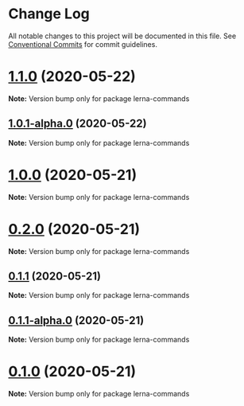 # Change Log

All notable changes to this project will be documented in this file.
See [Conventional Commits](https://conventionalcommits.org) for commit guidelines.

# [1.1.0](https://github.com/anupJag/lerna-commands/compare/v1.0.1-alpha.0...v1.1.0) (2020-05-22)

**Note:** Version bump only for package lerna-commands





## [1.0.1-alpha.0](https://github.com/anupJag/lerna-commands/compare/v1.0.0...v1.0.1-alpha.0) (2020-05-22)

**Note:** Version bump only for package lerna-commands





# [1.0.0](https://github.com/anupJag/lerna-commands/compare/v0.2.0...v1.0.0) (2020-05-21)

**Note:** Version bump only for package lerna-commands





# [0.2.0](https://github.com/anupJag/lerna-commands/compare/v0.1.1...v0.2.0) (2020-05-21)

**Note:** Version bump only for package lerna-commands





## [0.1.1](https://github.com/anupJag/lerna-commands/compare/v0.1.1-alpha.0...v0.1.1) (2020-05-21)

**Note:** Version bump only for package lerna-commands





## [0.1.1-alpha.0](https://github.com/anupJag/lerna-commands/compare/v0.1.0...v0.1.1-alpha.0) (2020-05-21)

**Note:** Version bump only for package lerna-commands





# [0.1.0](https://github.com/anupJag/lerna-commands/compare/v0.0.1...v0.1.0) (2020-05-21)

**Note:** Version bump only for package lerna-commands

